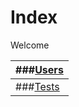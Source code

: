 # Index
Welcome

| ###[Users](https://vsquiddevv.github.io/twitch-market/users/) |
|---------------------------------------------------------------| 
| ###[Tests](https://vsquiddevv.github.io/twitch-market/users/) |
